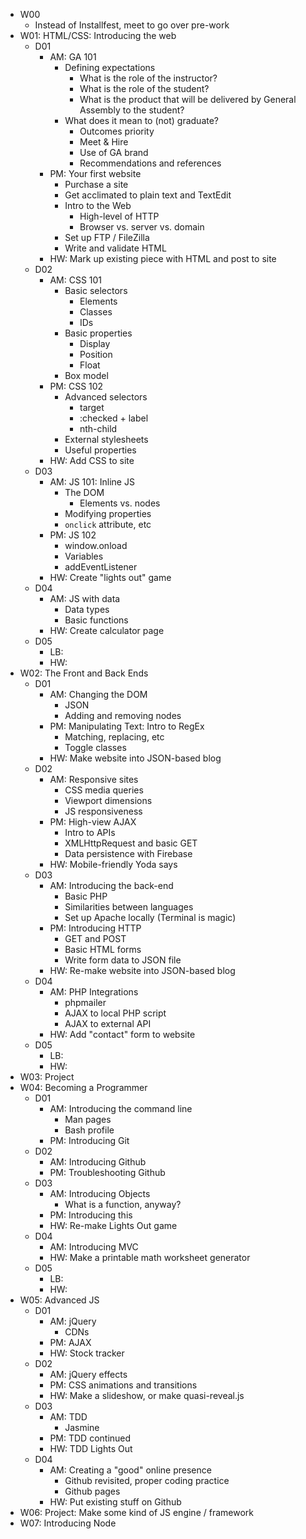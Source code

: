 - W00
  - Instead of Installfest, meet to go over pre-work
- W01: HTML/CSS: Introducing the web
  - D01
    - AM: GA 101
      - Defining expectations
        - What is the role of the instructor?
        - What is the role of the student?
        - What is the product that will be delivered by General Assembly to the student?
      - What does it mean to (not) graduate?
        - Outcomes priority
        - Meet & Hire
        - Use of GA brand
        - Recommendations and references
    - PM: Your first website
      - Purchase a site
      - Get acclimated to plain text and TextEdit
      - Intro to the Web
        - High-level of HTTP
        - Browser vs. server vs. domain
      - Set up FTP / FileZilla
      - Write and validate HTML
    - HW: Mark up existing piece with HTML and post to site
  - D02
    - AM: CSS 101
      - Basic selectors
        - Elements
        - Classes
        - IDs
      - Basic properties
        - Display
        - Position
        - Float
      - Box model
    - PM: CSS 102
      - Advanced selectors
        - target
        - :checked + label
        - nth-child
      - External stylesheets
      - Useful properties
    - HW: Add CSS to site
  - D03
    - AM: JS 101: Inline JS
      - The DOM
        - Elements vs. nodes
      - Modifying properties
      - `onclick` attribute, etc
    - PM: JS 102
      - window.onload
      - Variables
      - addEventListener
    - HW: Create "lights out" game
  - D04
    - AM: JS with data
      - Data types
      - Basic functions
    - HW: Create calculator page
  - D05
    - LB:
    - HW:
- W02: The Front and Back Ends
  - D01
    - AM: Changing the DOM
      - JSON
      - Adding and removing nodes
    - PM: Manipulating Text: Intro to RegEx
      - Matching, replacing, etc
      - Toggle classes
    - HW: Make website into JSON-based blog
  - D02
    - AM: Responsive sites
      - CSS media queries
      - Viewport dimensions
      - JS responsiveness
    - PM: High-view AJAX
      - Intro to APIs
      - XMLHttpRequest and basic GET
      - Data persistence with Firebase
    - HW: Mobile-friendly Yoda says
  - D03
    - AM: Introducing the back-end
      - Basic PHP
      - Similarities between languages
      - Set up Apache locally (Terminal is magic)
    - PM: Introducing HTTP
      - GET and POST
      - Basic HTML forms
      - Write form data to JSON file
    - HW: Re-make website into JSON-based blog
  - D04
    - AM: PHP Integrations
      - phpmailer
      - AJAX to local PHP script
      - AJAX to external API
    - HW: Add "contact" form to website
  - D05
    - LB:
    - HW:
- W03: Project
- W04: Becoming a Programmer
  - D01
    - AM: Introducing the command line
      - Man pages
      - Bash profile
    - PM: Introducing Git
  - D02
    - AM: Introducing Github
    - PM: Troubleshooting Github
  - D03
    - AM: Introducing Objects
      - What is a function, anyway?
    - PM: Introducing this
    - HW: Re-make Lights Out game
  - D04
    - AM: Introducing MVC
    - HW: Make a printable math worksheet generator
  - D05
    - LB:
    - HW:
- W05: Advanced JS
  - D01
    - AM: jQuery
      - CDNs
    - PM: AJAX
    - HW: Stock tracker
  - D02
    - AM: jQuery effects
    - PM: CSS animations and transitions
    - HW: Make a slideshow, or make quasi-reveal.js
  - D03
    - AM: TDD
      - Jasmine
    - PM: TDD continued
    - HW: TDD Lights Out
  - D04
    - AM: Creating a "good" online presence
      - Github revisited, proper coding practice
      - Github pages
    - HW: Put existing stuff on Github
- W06: Project: Make some kind of JS engine / framework
- W07: Introducing Node

